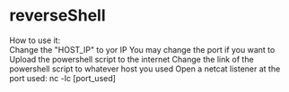 # reverseShell

How to use it:<br />
	Change the "HOST_IP" to yor IP
	You may change the port if you want to
	Upload the powershell script to the internet
	Change the link of the powershell script to whatever host you used
	Open a netcat listener at the port used: nc -lc [port_used]

